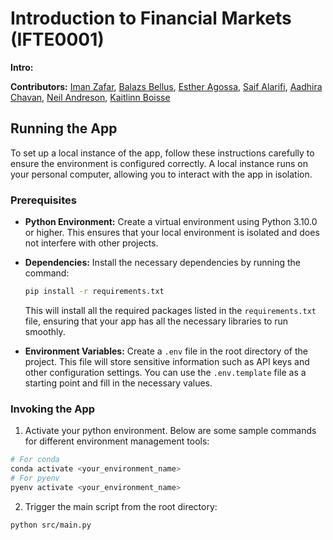# Introduction to Financial Markets (IFTE0001)

**Intro:** 


**Contributors:** [Iman Zafar](iman.zafar.24@ucl.ac.uk), [Balazs Bellus](balazs.bellus.24@ucl.ac.uk), [Esther Agossa](esther.agossa.24@ucl.ac.uk), [Saif Alarifi](saif.alarifi.24@ucl.ac.uk), [Aadhira Chavan](aadhira.chavan.24@ucl.ac.uk), [Neil Andreson](neil.anderson.24@ucl.ac.uk), [Kaitlinn Boisse](kaitlinn.boisse.24@ucl.ac.uk)


## Running the App

To set up a local instance of the app, follow these instructions carefully to ensure the environment is configured correctly. A local instance runs on your personal computer, allowing you to interact with the app in isolation.


### Prerequisites

- **Python Environment:** Create a virtual environment using Python 3.10.0 or higher. This ensures that your local environment is isolated and does not interfere with other projects.
  
- **Dependencies:** Install the necessary dependencies by running the command:
  ```bash
  pip install -r requirements.txt
  ```
  This will install all the required packages listed in the `requirements.txt` file, ensuring that your app has all the necessary libraries to run smoothly.

- **Environment Variables:** Create a `.env` file in the root directory of the project. This file will store sensitive information such as API keys and other configuration settings. You can use the `.env.template` file as a starting point and fill in the necessary values.

### Invoking the App
1. Activate your python environment. Below are some sample commands for different environment management tools:
  ```bash
  # For conda
  conda activate <your_environment_name>
  # For pyenv
  pyenv activate <your_environment_name>
  ```

2. Trigger the main script from the root directory:
  ```bash
  python src/main.py
  ```
